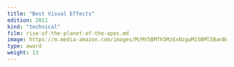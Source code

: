```yaml
---
title: "Best Visual Effects"
edition: 2011
kind: "technical"
film: rise-of-the-planet-of-the-apes.md
image: https://m.media-amazon.com/images/M/MV5BMTk5MzExNzgwM15BMl5BanBnXkFtZTcwMDUyNDAxNg@@._V1_FMjpg_UX1024_.jpg
type: award
weight: 13
---
```

